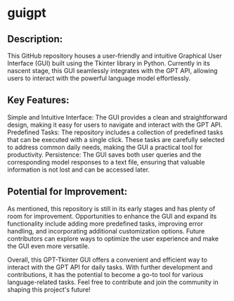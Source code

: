 # guigpt

## Description:
This GitHub repository houses a user-friendly and intuitive Graphical User Interface (GUI) built using the Tkinter library in Python. Currently in its nascent stage, this GUI seamlessly integrates with the GPT API, allowing users to interact with the powerful language model effortlessly.

## Key Features:
Simple and Intuitive Interface: The GUI provides a clean and straightforward design, making it easy for users to navigate and interact with the GPT API.
Predefined Tasks: The repository includes a collection of predefined tasks that can be executed with a single click. These tasks are carefully selected to address common daily needs, making the GUI a practical tool for productivity.
Persistence: The GUI saves both user queries and the corresponding model responses to a text file, ensuring that valuable information is not lost and can be accessed later.

## Potential for Improvement:
As mentioned, this repository is still in its early stages and has plenty of room for improvement. Opportunities to enhance the GUI and expand its functionality include adding more predefined tasks, improving error handling, and incorporating additional customization options. Future contributors can explore ways to optimize the user experience and make the GUI even more versatile.

Overall, this GPT-Tkinter GUI offers a convenient and efficient way to interact with the GPT API for daily tasks. With further development and contributions, it has the potential to become a go-to tool for various language-related tasks. Feel free to contribute and join the community in shaping this project's future! 
